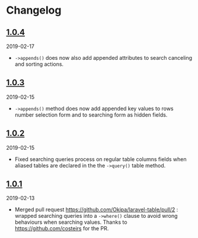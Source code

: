 # Changelog

## [1.0.4](https://github.com/Okipa/laravel-table/releases/tag/1.0.4)
2019-02-17
- `->appends()` does now also add appended attributes to search canceling and sorting actions.

## [1.0.3](https://github.com/Okipa/laravel-table/releases/tag/1.0.3)
2019-02-15
- `->appends()` method does now add appended key values to rows number selection form and to searching form as hidden fields.

## [1.0.2](https://github.com/Okipa/laravel-table/releases/tag/1.0.2)
2019-02-15
- Fixed searching queries process on regular table columns fields when aliased tables are declared in the the `->query()` table method.

## [1.0.1](https://github.com/Okipa/laravel-table/releases/tag/1.0.1)
2019-02-13
- Merged pull request https://github.com/Okipa/laravel-table/pull/2 : wrapped searching queries into a `->where()` clause to avoid wrong behaviours when searching values. Thanks to https://github.com/costeirs for the PR.
